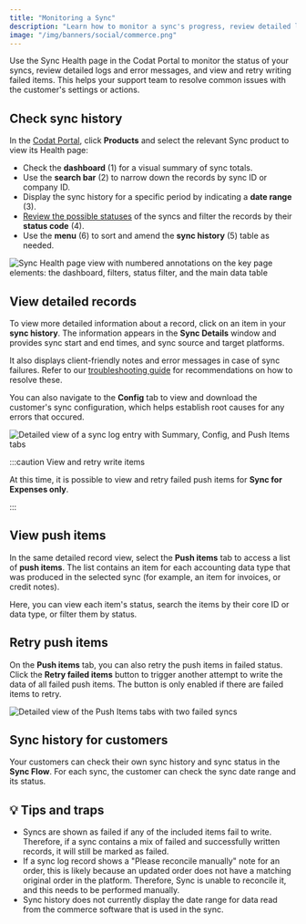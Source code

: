 ```yaml
---
title: "Monitoring a Sync"
description: "Learn how to monitor a sync's progress, review detailed logs, and retry failed items"
image: "/img/banners/social/commerce.png"
---
```


Use the Sync Health page in the Codat Portal to monitor the status of your syncs, review detailed logs and error messages, and view and retry writing failed items. This helps your support team to resolve common issues with the customer's settings or actions.

## Check sync history

In the <a href="https://app.codat.io/" target="_blank">Codat Portal</a>, click **Products** and select the relevant Sync product to view its Health page:

- Check the **dashboard** (1) for a visual summary of sync totals.
- Use the **search bar** (2) to narrow down the records by sync ID or company ID. 
- Display the sync history for a specific period by indicating a **date range** (3). 
- [Review the possible statuses](/commerce/error-documentation#status-codes) of the syncs and filter the records by their **status code** (4). 
- Use the **menu** (6) to sort and amend the **sync history** (5) table as needed.

<img
  src="/img/sync-for-commerce/0006-sync-health-ui.png"
  alt="Sync Health page view with numbered annotations on the key page elements: the dashboard, filters, status filter, and the main data table"
/>

## View detailed records

To view more detailed information about a record, click on an item in your **sync history**. The information appears in the **Sync Details** window and provides sync start and end times, and sync source and target platforms. 

It also displays client-friendly notes and error messages in case of sync failures. Refer to our [troubleshooting guide](/commerce/error-documentation#error-messages) for recommendations on how to resolve these. 

You can also navigate to the **Config** tab to view and download the customer's sync configuration, which helps establish root causes for any errors that occured. 

<img
  src="/img/sync-for-commerce/0007-sync-details-ui.png"
  alt="Detailed view of a sync log entry with Summary, Config, and Push Items tabs"
/>

:::caution View and retry write items

At this time, it is possible to view and retry failed push items for **Sync for Expenses only**.

:::

## View push items

In the same detailed record view, select the **Push items** tab to access a list of **push items**. The list contains an item for each accounting data type that was produced in the selected sync (for example, an item for invoices, or credit notes). 

Here, you can view each item's status, search the items by their core ID or data type, or filter them by status.  

## Retry push items

On the **Push items** tab, you can also retry the push items in failed status. Click the **Retry failed items** button to trigger another attempt to write the data of all failed push items. The button is only enabled if there are failed items to retry.

<img
  src="/img/sync-for-commerce/0009-sync-push-items-ui.png"
  alt="Detailed view of the Push Items tabs with two failed syncs"
/>

## Sync history for customers

Your customers can check their own sync history and sync status in the **Sync Flow**. For each sync, the customer can check the sync date range and its status.

## 💡 Tips and traps

- Syncs are shown as failed if any of the included items fail to write. Therefore, if a sync contains a mix of failed and successfully written records, it will still be marked as failed. 
- If a sync log record shows a "Please reconcile manually" note for an order, this is likely because an updated order does not have a matching original order in the platform. Therefore, Sync is unable to reconcile it, and this needs to be performed manually.
- Sync history does not currently display the date range for data read from the commerce software that is used in the sync.
